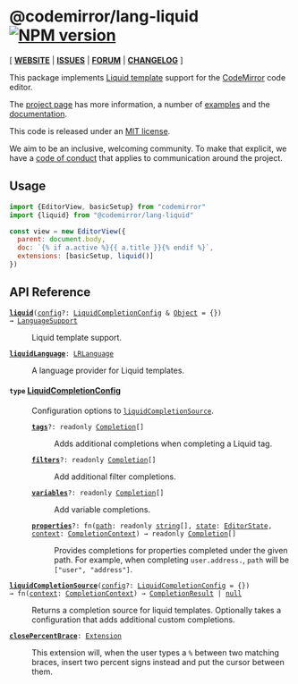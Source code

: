 <!-- NOTE: README.md is generated from src/README.md -->

# @codemirror/lang-liquid [![NPM version](https://img.shields.io/npm/v/@codemirror/lang-liquid.svg)](https://www.npmjs.org/package/@codemirror/lang-liquid)

[ [**WEBSITE**](https://codemirror.net/) | [**ISSUES**](https://github.com/codemirror/dev/issues) | [**FORUM**](https://discuss.codemirror.net/c/next/) | [**CHANGELOG**](https://github.com/codemirror/lang-liquid/blob/main/CHANGELOG.md) ]

This package implements [Liquid
template](https://shopify.github.io/liquid/) support for the
[CodeMirror](https://codemirror.net/) code editor.

The [project page](https://codemirror.net/) has more information, a
number of [examples](https://codemirror.net/examples/) and the
[documentation](https://codemirror.net/docs/).

This code is released under an
[MIT license](https://github.com/codemirror/lang-liquid/tree/main/LICENSE).

We aim to be an inclusive, welcoming community. To make that explicit,
we have a [code of
conduct](http://contributor-covenant.org/version/1/1/0/) that applies
to communication around the project.

## Usage

```javascript
import {EditorView, basicSetup} from "codemirror"
import {liquid} from "@codemirror/lang-liquid"

const view = new EditorView({
  parent: document.body,
  doc: `{% if a.active %}{{ a.title }}{% endif %}`,
  extensions: [basicSetup, liquid()]
})
```

## API Reference

<dl>
<dt id="user-content-liquid">
  <code><strong><a href="#user-content-liquid">liquid</a></strong>(<a id="user-content-liquid^config" href="#user-content-liquid^config">config</a>&#8288;?: <a href="#user-content-liquidcompletionconfig">LiquidCompletionConfig</a> &amp; <a href="https://developer.mozilla.org/en-US/docs/Web/JavaScript/Reference/Global_Objects/Object">Object</a> = {}) → <a href="https://codemirror.net/docs/ref#language.LanguageSupport">LanguageSupport</a></code></dt>

<dd><p>Liquid template support.</p>
</dd>
<dt id="user-content-liquidlanguage">
  <code><strong><a href="#user-content-liquidlanguage">liquidLanguage</a></strong>: <a href="https://codemirror.net/docs/ref#language.LRLanguage">LRLanguage</a></code></dt>

<dd><p>A language provider for Liquid templates.</p>
</dd>
<dt id="user-content-liquidcompletionconfig">
  <h4>
    <code>type</code>
    <a href="#user-content-liquidcompletionconfig">LiquidCompletionConfig</a></h4>
</dt>

<dd><p>Configuration options to
<a href="#user-content-liquidcompletionsource"><code>liquidCompletionSource</code></a>.</p>
<dl><dt id="user-content-liquidcompletionconfig.tags">
  <code><strong><a href="#user-content-liquidcompletionconfig.tags">tags</a></strong>&#8288;?: readonly <a href="https://codemirror.net/docs/ref#autocomplete.Completion">Completion</a>[]</code></dt>

<dd><p>Adds additional completions when completing a Liquid tag.</p>
</dd><dt id="user-content-liquidcompletionconfig.filters">
  <code><strong><a href="#user-content-liquidcompletionconfig.filters">filters</a></strong>&#8288;?: readonly <a href="https://codemirror.net/docs/ref#autocomplete.Completion">Completion</a>[]</code></dt>

<dd><p>Add additional filter completions.</p>
</dd><dt id="user-content-liquidcompletionconfig.variables">
  <code><strong><a href="#user-content-liquidcompletionconfig.variables">variables</a></strong>&#8288;?: readonly <a href="https://codemirror.net/docs/ref#autocomplete.Completion">Completion</a>[]</code></dt>

<dd><p>Add variable completions.</p>
</dd><dt id="user-content-liquidcompletionconfig.properties">
  <code><strong><a href="#user-content-liquidcompletionconfig.properties">properties</a></strong>&#8288;?: fn(<a id="user-content-liquidcompletionconfig.properties^path" href="#user-content-liquidcompletionconfig.properties^path">path</a>: readonly <a href="https://developer.mozilla.org/en-US/docs/Web/JavaScript/Reference/Global_Objects/String">string</a>[], <a id="user-content-liquidcompletionconfig.properties^state" href="#user-content-liquidcompletionconfig.properties^state">state</a>: <a href="https://codemirror.net/docs/ref#state.EditorState">EditorState</a>, <a id="user-content-liquidcompletionconfig.properties^context" href="#user-content-liquidcompletionconfig.properties^context">context</a>: <a href="https://codemirror.net/docs/ref#autocomplete.CompletionContext">CompletionContext</a>) → readonly <a href="https://codemirror.net/docs/ref#autocomplete.Completion">Completion</a>[]</code></dt>

<dd><p>Provides completions for properties completed under the given
path. For example, when completing <code>user.address.</code>, <code>path</code> will
be <code>[&quot;user&quot;, &quot;address&quot;]</code>.</p>
</dd></dl>

</dd>
<dt id="user-content-liquidcompletionsource">
  <code><strong><a href="#user-content-liquidcompletionsource">liquidCompletionSource</a></strong>(<a id="user-content-liquidcompletionsource^config" href="#user-content-liquidcompletionsource^config">config</a>&#8288;?: <a href="#user-content-liquidcompletionconfig">LiquidCompletionConfig</a> = {}) → fn(<a id="user-content-liquidcompletionsource^returns^context" href="#user-content-liquidcompletionsource^returns^context">context</a>: <a href="https://codemirror.net/docs/ref#autocomplete.CompletionContext">CompletionContext</a>) → <a href="https://codemirror.net/docs/ref#autocomplete.CompletionResult">CompletionResult</a> | <a href="https://developer.mozilla.org/en-US/docs/Web/JavaScript/Reference/Global_Objects/null">null</a></code></dt>

<dd><p>Returns a completion source for liquid templates. Optionally takes
a configuration that adds additional custom completions.</p>
</dd>
<dt id="user-content-closepercentbrace">
  <code><strong><a href="#user-content-closepercentbrace">closePercentBrace</a></strong>: <a href="https://codemirror.net/docs/ref#state.Extension">Extension</a></code></dt>

<dd><p>This extension will, when the user types a <code>%</code> between two
matching braces, insert two percent signs instead and put the
cursor between them.</p>
</dd>
</dl>